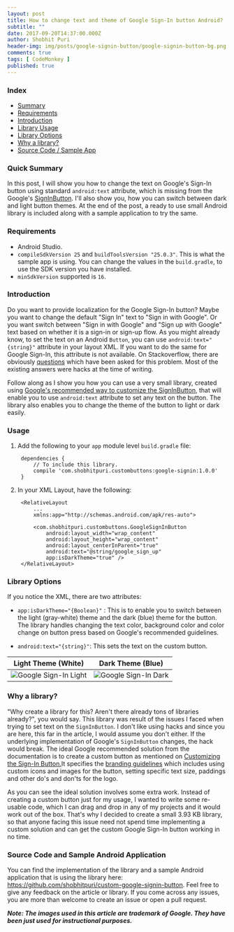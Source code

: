 ```yaml
---
layout: post
title: How to change text and theme of Google Sign-In button Android?
subtitle: ""
date: 2017-09-20T14:37:00.000Z
author: Shobhit Puri
header-img: img/posts/google-signin-button/google-signin-button-bg.png
comments: true
tags: [ CodeMonkey ]
published: true
---
```


### Index
- <a href="#quick-summary">Summary</a><br>
- <a href="#requirements">Requirements</a><br>
- <a href="#introduction">Introduction</a><br>
- <a href="#usage">Library Usage</a><br>
- <a href="#library-options">Library Options</a><br>
- <a href="#why-a-library">Why a library?</a><br>
- <a href="#source-code-and-sample-android-application">Source Code / Sample App</a><br>

### Quick Summary
In this post, I will show you how to change the text on Google's Sign-In button using standard `android:text` attribute, which is missing from the Google's <a href="https://developers.google.com/android/reference/com/google/android/gms/common/SignInButton" target="_blank">SignInButton</a>. I'll also show you, how you can switch between dark and light button themes. At the end of the post, a ready to use small Android library is included along with a sample application to try the same. 

### Requirements
* Android Studio.
* `compileSdkVersion 25` and `buildToolsVersion "25.0.3"`. This is what the sample app is using. You can change the values in the `build.gradle`, to use the SDK version you have installed.
* `minSdkVersion` supported is `16`.

### Introduction
Do you want to provide localization for the Google Sign-In button? Maybe you want to change the default "Sign In" text to "Sign in with Google". Or you want switch between "Sign in with Google" and "Sign up with Google" text based on whether it is a sign-in or sign-up flow. As you might already know, to set the text on an Android `Button`, you can use `android:text="{string}"` attribute in your layout XML. If you want to do the same for Google Sign-In, this attribute is not available. On Stackoverflow, there are obviously <a href="https://stackoverflow.com/questions/18040815/can-i-edit-the-text-of-sign-in-button-on-google" target="_blank">questions</a> which have been asked for this problem. Most of the existing answers were hacks at the time of writing. 

Follow along as I show you how you can use a very small library, created using <a href="https://developers.google.com/identity/sign-in/android/custom-button" target="_blank">Google's recommended way to customize the SignInButton</a>, that will enable you to use `android:text` attribute to set any text on the button. The library also enables you to change the theme of the button to light or dark easily.
    
### Usage

1. Add the following to your `app` module level `build.gradle` file:

        dependencies {
            // To include this library.
            compile 'com.shobhitpuri.custombuttons:google-signin:1.0.0'
        }

2. In your XML Layout, have the following:

        <RelativeLayout
            ...
            xmlns:app="http://schemas.android.com/apk/res-auto">
        
            <com.shobhitpuri.custombuttons.GoogleSignInButton
                android:layout_width="wrap_content"
                android:layout_height="wrap_content"
                android:layout_centerInParent="true"
                android:text="@string/google_sign_up"
                app:isDarkTheme="true" />
        </RelativeLayout>

### Library Options
If you notice the XML, there are two attributes:
- `app:isDarkTheme="{Boolean}"` : This is to enable you to switch between the light (gray-white) theme and the dark (blue) theme for the button. The library handles changing the text color, background color and color change on button press based on Google's recommended guidelines.

- `android:text="{string}"`: This sets the text on the custom button.

Light Theme (White)        |  Dark Theme (Blue)
:-------------------------:|:-------------------------:
![Google Sign-In Light]({{site.baseurl}}/img/posts/google-signin-button/GoogleSignInLight.png)  |  ![Google Sign-In Dark]({{site.baseurl}}/img/posts/google-signin-button/GoogleSignUpDark.png)


### Why a library?
"Why create a library for this? Aren't there already tons of libraries already?", you would say. This library was result of the issues I faced when trying to set text on the `SignInButton`. I don't like using hacks and since you are here, this far in the article, I would assume you don't either. If the underlying implementation of Google's `SignInButton` changes, the hack would break. The ideal Google recommended solution from the documentation is to create a custom button as mentioned on <a href="https://developers.google.com/identity/sign-in/android/custom-button" target="_blank">Customizing the Sign-In Button.</a>It specifies the [branding guidelines](https://developers.google.com/identity/branding-guidelines#sign-in-button) which includes using custom icons and images for the button, setting specific text size, paddings and other do's and don'ts for the logo.

As you can see the ideal solution involves some extra work. Instead of creating a custom button just for my usage, I wanted to write some re-usable code, which I can drag and drop in any of my projects and it would work out of the box. That's why I decided to create a small 3.93 KB library, so that anyone facing this issue need not spend time implementing a custom solution and can get the custom Google Sign-In button working in no time.

### Source Code and Sample Android Application
You can find the implementation of the library and a sample Android application that is using the library here: <a href="https://github.com/shobhitpuri/custom-google-signin-button" target="_blank">https://github.com/shobhitpuri/custom-google-signin-button</a>. Feel free to give any feedback on the article or library. If you come across any issues, you are more than welcome to create an issue or open a pull request.

***Note: The images used in this article are trademark of Google. They have been just used for instructional purposes.***

